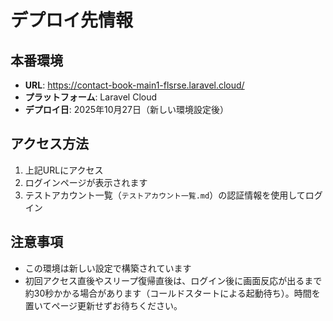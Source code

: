 # デプロイ先情報

## 本番環境
- **URL**: https://contact-book-main1-flsrse.laravel.cloud/
- **プラットフォーム**: Laravel Cloud
- **デプロイ日**: 2025年10月27日（新しい環境設定後）

## アクセス方法
1. 上記URLにアクセス
2. ログインページが表示されます
3. テストアカウント一覧（`テストアカウント一覧.md`）の認証情報を使用してログイン

## 注意事項
- この環境は新しい設定で構築されています
- 初回アクセス直後やスリープ復帰直後は、ログイン後に画面反応が出るまで約30秒かかる場合があります（コールドスタートによる起動待ち）。時間を置いてページ更新せずお待ちください。

